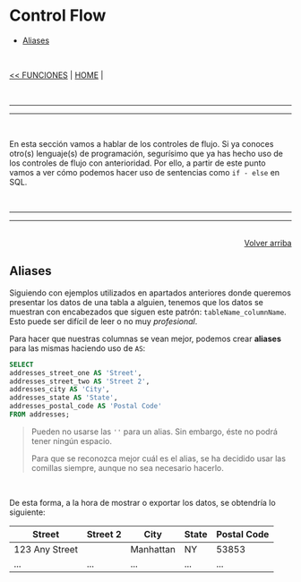 # Control Flow

<div id='index'></div>

* [Aliases](#aliases)

<br/>

[<< FUNCIONES](./04_functions.md#funciones) | [HOME](../../..README.md#devcamp) |

<br/>

<hr/><hr/><br/>

En esta sección vamos a hablar de los controles de flujo. Si ya conoces otro(s) lenguaje(s) de programación, segurísimo que ya has hecho uso de los controles de flujo con anterioridad. Por ello, a partir de este punto vamos a ver cómo podemos hacer uso de sentencias como `if - else` en SQL.

<br/>

<hr/><hr/><br/>

<div align='right'><a href='#index'>Volver arriba</a></div>

## Aliases

Siguiendo con ejemplos utilizados en apartados anteriores donde queremos presentar los datos de una tabla a alguien, tenemos que los datos se muestran con encabezados que siguen este patrón: `tableName_columnName`. Esto puede ser difícil de leer o no muy *profesional*.

Para hacer que nuestras columnas se vean mejor, podemos crear **aliases** para las mismas haciendo uso de `AS`:

```sql
SELECT
addresses_street_one AS 'Street',
addresses_street_two AS 'Street 2',
addresses_city AS 'City',
addresses_state AS 'State',
addresses_postal_code AS 'Postal Code'
FROM addresses;
```

> Pueden no usarse las `''` para un alias. Sin embargo, éste no podrá tener ningún espacio.
>
> Para que se reconozca mejor cuál es el alias, se ha decidido usar las comillas siempre, aunque no sea necesario hacerlo.

<br/>

De esta forma, a la hora de mostrar o exportar los datos, se obtendría lo siguiente:

| Street         | Street 2 | City      | State | Postal Code |
| -------------- | -------- | --------- | ----- | ----------- |
| 123 Any Street |          | Manhattan | NY    | 53853       |
| ...            | ...      | ...       | ...   | ...         |

<br/>